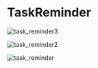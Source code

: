 # TaskReminder
![task_reminder3](https://user-images.githubusercontent.com/116505442/206925435-e19a30b0-c190-4efe-a217-fc6a680abc80.png)

![task_reminder2](https://user-images.githubusercontent.com/116505442/206925471-4baa5b44-6717-4b58-abbb-b53747528d3b.png)

![task_reminder](https://user-images.githubusercontent.com/116505442/206925474-97b6a00a-d679-4e66-8510-6af66c293586.png)
